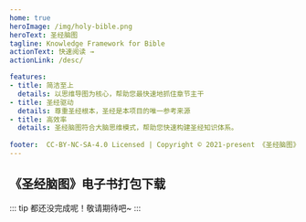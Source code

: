 ```yaml
---
home: true
heroImage: /img/holy-bible.png
heroText: 圣经脑图
tagline: Knowledge Framework for Bible
actionText: 快速阅读 →
actionLink: /desc/

features:
- title: 简洁至上
  details: 以思维导图为核心，帮助您最快速地抓住章节主干
- title: 圣经驱动
  details: 尊重圣经根本，圣经是本项目的唯一参考来源
- title: 高效率
  details: 圣经脑图符合大脑思维模式，帮助您快速构建圣经知识体系。 
  
footer:  CC-BY-NC-SA-4.0 Licensed | Copyright © 2021-present 《圣经脑图》项目组
---
```


## 《圣经脑图》电子书打包下载

::: tip
都还没完成呢！敬请期待吧~
:::




